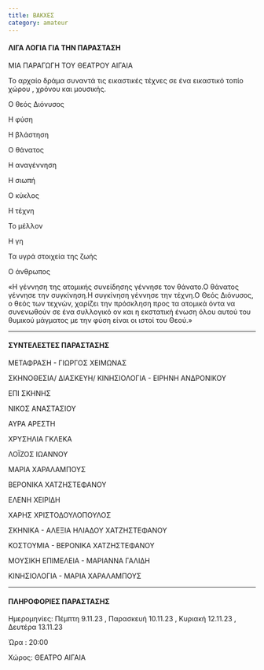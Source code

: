 ```yaml
---
title: ΒΑΚΧΕΣ
category: amateur
---
```


#### ΛΙΓΑ ΛΟΓΙΑ ΓΙΑ ΤΗΝ ΠΑΡΑΣΤΑΣΗ

ΜΙΑ ΠΑΡΑΓΩΓΗ ΤΟΥ ΘΕΑΤΡΟΥ ΑΙΓΑΙΑ

Το αρχαίο δράμα συναντά τις εικαστικές τέχνες σε ένα εικαστικό τοπίο χώρου , χρόνου και μουσικής.

Ο θεός Διόνυσος

Η φύση

Η βλάστηση

Ο θάνατος

Η αναγέννηση

Η σιωπή

Ο κύκλος

Η τέχνη

Το μέλλον

Η γη

Τα υγρά στοιχεία της ζωής

Ο άνθρωπος

«Η γέννηση της ατομικής συνείδησης γέννησε τον θάνατο.Ο θάνατος γέννησε την συγκίνηση.Η συγκίνηση γέννησε την τέχνη.Ο Θεός Διόνυσος, ο θεός των τεχνών, χαρίζει την πρόσκληση προς τα ατομικά όντα να συνενωθούν σε ένα συλλογικό ον και η εκστατική ένωση όλου αυτού του θυμικού μάγματος με την φύση είναι οι ιστοί του Θεού.»

***

#### ΣΥΝΤΕΛΕΣΤΕΣ ΠΑΡΑΣΤΑΣΗΣ

ΜΕΤΑΦΡΑΣΗ - ΓΙΩΡΓΟΣ ΧΕΙΜΩΝΑΣ

ΣΚΗΝΟΘΕΣΙΑ/ ΔΙΑΣΚΕΥΗ/ ΚΙΝΗΣΙΟΛΟΓΙΑ - ΕΙΡΗΝΗ ΑΝΔΡΟΝΙΚΟΥ

ΕΠΙ ΣΚΗΝΗΣ

ΝΙΚΟΣ ΑΝΑΣΤΑΣΙΟΥ​

ΑΥΡΑ ΑΡΕΣΤΗ

ΧΡΥΣΗΛΙΑ ΓΚΛΕΚΑ

ΛΟΪΖΟΣ ΙΩΑΝΝΟΥ

ΜΑΡΙΑ ΧΑΡΑΛΑΜΠΟΥΣ

ΒΕΡΟΝΙΚΑ ΧΑΤΖΗΣΤΕΦΑΝΟΥ

ΕΛΕΝΗ ΧΕΙΡΙΔΗ

ΧΑΡΗΣ ΧΡΙΣΤΟΔΟΥΛΟΠΟΥΛΟΣ

ΣΚΗΝΙΚΑ - ΑΛΕΞΙΑ ΗΛΙΑΔΟΥ ΧΑΤΖΗΣΤΕΦΑΝΟΥ

ΚΟΣΤΟΥΜΙΑ - ΒΕΡΟΝΙΚΑ ΧΑΤΖΗΣΤΕΦΑΝΟΥ

ΜΟΥΣΙΚΗ ΕΠΙΜΕΛΕΙΑ - ΜΑΡΙΑΝΝΑ ΓΑΛΙΔΗ

ΚΙΝΗΣΙΟΛΟΓΙΑ - ΜΑΡΙΑ ΧΑΡΑΛΑΜΠΟΥΣ

***

#### ΠΛΗΡΟΦΟΡΙΕΣ ΠΑΡΑΣΤΑΣΗΣ

Ημερομηνίες: Πέμπτη 9.11.23 , Παρασκευή 10.11.23 , Κυριακή 12.11.23 , Δευτέρα 13.11.23 

Ώρα : 20:00

Χώρος: ΘΕΑΤΡΟ ΑΙΓΑΙΑ
